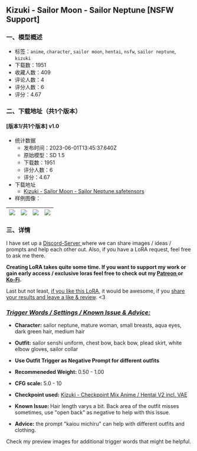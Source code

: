 ## Kizuki - Sailor Moon - Sailor Neptune [NSFW Support]
### 一、模型概述

- 标签：`anime`, `character`, `sailor moon`, `hentai`, `nsfw`, `sailor neptune`, `kizuki`
- 下载数：1951
- 收藏人数：409
- 评论人数：4
- 评分人数：6
- 评分：4.67

### 二、下载地址（共1个版本）

#### [版本1/共1个版本] v1.0

- 统计数据
  - 发布时间：2023-06-01T13:45:37.640Z
  - 原始模型：SD 1.5
  - 下载数：1951
  - 评分人数：6
  - 评分：4.67
- 下载地址
  - [Kizuki - Sailor Moon - Sailor Neptune.safetensors](https://civitai.com/api/download/models/80735)
- 样例图像：

| <img src="https://image.civitai.com/xG1nkqKTMzGDvpLrqFT7WA/f18b8f84-0203-47c1-b915-83ef24667141/width=450/1045116.jpeg" /> | <img src="https://image.civitai.com/xG1nkqKTMzGDvpLrqFT7WA/7ff00b40-ea2e-43a4-a00a-59a5678a86e0/width=450/906220.jpeg" /> | <img src="https://image.civitai.com/xG1nkqKTMzGDvpLrqFT7WA/b6f98d24-6790-43ca-a8b8-b2f3c42eb80a/width=450/906223.jpeg" /> | <img src="https://image.civitai.com/xG1nkqKTMzGDvpLrqFT7WA/0c173623-4ced-4459-af9c-9756e9f4de23/width=450/906221.jpeg" /> |
| ---- | ---- | ---- | ---- |


### 三、详情
<p>I have set up a <a target="_blank" rel="ugc" href="https://discord.gg/QyHkX7qKtf">Discord-Server </a>where we can share images / ideas / prompts and help each other out. Also, if you have a LoRA request, feel free to ask me there.</p><p></p><p><strong>Creating LoRA takes quite some time. If you want to support my work or gain early access / exclusive loras feel free to check out my </strong><a target="_blank" rel="ugc" href="https://www.patreon.com/KizukiAi"><strong>Patreon </strong></a><strong>or </strong><a target="_blank" rel="ugc" href="https://ko-fi.com/kizukiai"><strong>Ko-Fi</strong></a><strong>.</strong></p><p></p><p>Last but not least, <u>if you like this LoRA</u>, it would be awesome, if you <u>share your results and leave a like &amp; review</u>. &lt;3</p><p></p><h3 id="heading-709"><em><u>Trigger Words / Settings / Known Issue &amp; Advice:</u></em></h3><p></p><ul><li><p><strong>Character:</strong> sailor neptune, mature woman, small breasts, aqua eyes, dark green hair, medium hair</p></li><li><p><strong>Outfit:</strong> sailor senshi uniform, chest bow, back bow, plead skirt, white elbow gloves, sailor collar</p></li><li><p><strong>Use Outfit Trigger as Negative Prompt for different outfits</strong></p></li></ul><p></p><ul><li><p><strong>Recommeneded Weight: </strong>0.50 - 1.00</p></li><li><p><strong>CFG scale:</strong> 5.0 - 10</p></li><li><p><strong>Checkpoint used:</strong> <a target="_blank" rel="ugc" href="https://civitai.com/models/22364/kizuki-checkpoint-mix">Kizuki - Checkpoint Mix Anime / Hentai V2 incl. VAE</a></p></li></ul><p></p><ul><li><p><strong>Known Issue: </strong>Hair length varys a bit. Back area of the outfit misses sometimes, use "open back" as negative to help with this issue.</p></li><li><p><strong>Advice:</strong> the prompt "kaiou michiru" can help with different outfits and clothing.</p><p></p></li></ul><p>Check my preview images for additional trigger words that might be helpful.</p>